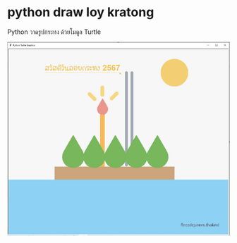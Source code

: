 # python draw loy kratong
Python วาดรูปกระทง ด้วยโมดูล Turtle

![screenshot](loy_kratong_2567_python_turtle.jpg)
